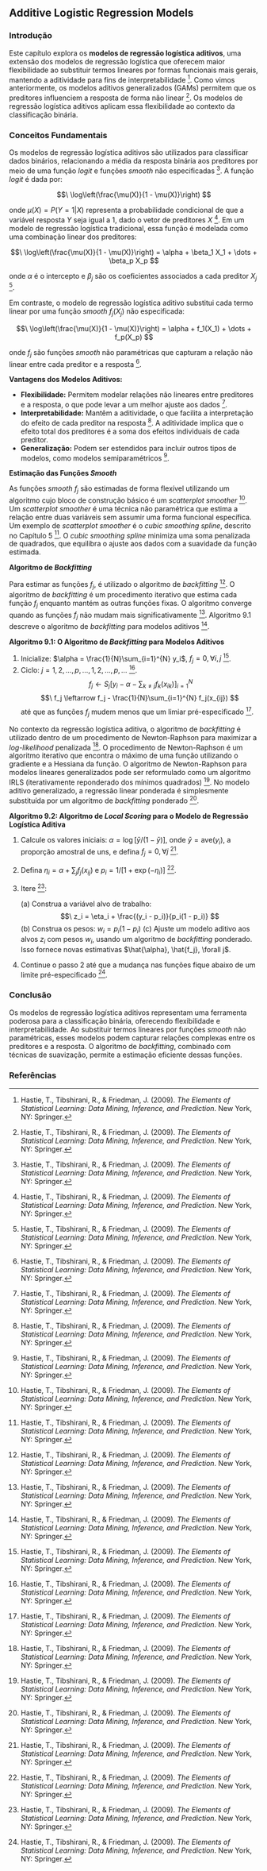## Additive Logistic Regression Models

### Introdução
Este capítulo explora os **modelos de regressão logística aditivos**, uma extensão dos modelos de regressão logística que oferecem maior flexibilidade ao substituir termos lineares por formas funcionais mais gerais, mantendo a aditividade para fins de interpretabilidade [^2]. Como vimos anteriormente, os modelos aditivos generalizados (GAMs) permitem que os preditores influenciem a resposta de forma não linear [^1]. Os modelos de regressão logística aditivos aplicam essa flexibilidade ao contexto da classificação binária.

### Conceitos Fundamentais

Os modelos de regressão logística aditivos são utilizados para classificar dados binários, relacionando a média da resposta binária aos preditores por meio de uma função *logit* e funções *smooth* não especificadas [^2]. A função *logit* é dada por:

$$\
\log\left(\frac{\mu(X)}{1 - \mu(X)}\right)
$$

onde $\mu(X) = P(Y = 1|X)$ representa a probabilidade condicional de que a variável resposta $Y$ seja igual a 1, dado o vetor de preditores $X$ [^2]. Em um modelo de regressão logística tradicional, essa função é modelada como uma combinação linear dos preditores:

$$\
\log\left(\frac{\mu(X)}{1 - \mu(X)}\right) = \alpha + \beta_1 X_1 + \dots + \beta_p X_p
$$

onde $\alpha$ é o intercepto e $\beta_j$ são os coeficientes associados a cada preditor $X_j$ [^2].

Em contraste, o modelo de regressão logística aditivo substitui cada termo linear por uma função *smooth* $f_j(X_j)$ não especificada:

$$\
\log\left(\frac{\mu(X)}{1 - \mu(X)}\right) = \alpha + f_1(X_1) + \dots + f_p(X_p)
$$

onde $f_j$ são funções *smooth* não paramétricas que capturam a relação não linear entre cada preditor e a resposta [^2].

**Vantagens dos Modelos Aditivos:**

*   **Flexibilidade:** Permitem modelar relações não lineares entre preditores e a resposta, o que pode levar a um melhor ajuste aos dados [^2].
*   **Interpretabilidade:** Mantêm a aditividade, o que facilita a interpretação do efeito de cada preditor na resposta [^2]. A aditividade implica que o efeito total dos preditores é a soma dos efeitos individuais de cada preditor.
*   **Generalização:** Podem ser estendidos para incluir outros tipos de modelos, como modelos semiparamétricos [^2].

**Estimação das Funções *Smooth***

As funções *smooth* $f_j$ são estimadas de forma flexível utilizando um algoritmo cujo bloco de construção básico é um *scatterplot smoother* [^2]. Um *scatterplot smoother* é uma técnica não paramétrica que estima a relação entre duas variáveis sem assumir uma forma funcional específica. Um exemplo de *scatterplot smoother* é o *cubic smoothing spline*, descrito no Capítulo 5 [^2]. O *cubic smoothing spline* minimiza uma soma penalizada de quadrados, que equilibra o ajuste aos dados com a suavidade da função estimada.

**Algoritmo de *Backfitting***

Para estimar as funções $f_j$, é utilizado o algoritmo de *backfitting* [^2]. O algoritmo de *backfitting* é um procedimento iterativo que estima cada função $f_j$ enquanto mantém as outras funções fixas. O algoritmo converge quando as funções $f_j$ não mudam mais significativamente [^2]. Algoritmo 9.1 descreve o algoritmo de *backfitting* para modelos aditivos [^4].

**Algoritmo 9.1: O Algoritmo de *Backfitting* para Modelos Aditivos**

1.  Inicialize: $\alpha = \frac{1}{N}\sum_{i=1}^{N} y_i$, $f_j = 0, \forall i, j$ [^4].
2.  Ciclo: $j = 1, 2, \dots, p, \dots, 1, 2, \dots, p, \dots$ [^4].
    $$\
    f_j \leftarrow S_j\left[y_i - \alpha - \sum_{k \neq j} f_k(x_{ik})\right]_{i=1}^N
    $$
    $$\
    f_j \leftarrow f_j - \frac{1}{N}\sum_{i=1}^{N} f_j(x_{ij})
    $$
    até que as funções $f_j$ mudem menos que um limiar pré-especificado [^4].

No contexto da regressão logística aditiva, o algoritmo de *backfitting* é utilizado dentro de um procedimento de Newton-Raphson para maximizar a *log-likelihood* penalizada [^5]. O procedimento de Newton-Raphson é um algoritmo iterativo que encontra o máximo de uma função utilizando o gradiente e a Hessiana da função. O algoritmo de Newton-Raphson para modelos lineares generalizados pode ser reformulado como um algoritmo IRLS (iterativamente reponderado dos mínimos quadrados) [^5]. No modelo aditivo generalizado, a regressão linear ponderada é simplesmente substituída por um algoritmo de *backfitting* ponderado [^5].

**Algoritmo 9.2: Algoritmo de *Local Scoring* para o Modelo de Regressão Logística Aditiva**

1.  Calcule os valores iniciais: $\alpha = \log[\bar{y}/(1 - \bar{y})]$, onde $\bar{y} = \text{ave}(y_i)$, a proporção amostral de uns, e defina $f_j = 0, \forall j$ [^6].
2.  Defina $\eta_i = \alpha + \sum_j f_j(x_{ij})$ e $p_i = 1/[1 + \exp(-\eta_i)]$ [^6].
3.  Itere [^6]:

    (a) Construa a variável alvo de trabalho:
    $$\
    z_i = \eta_i + \frac{(y_i - p_i)}{p_i(1 - p_i)}
    $$
    (b) Construa os pesos: $w_i = p_i(1 - p_i)$
    (c) Ajuste um modelo aditivo aos alvos $z_i$ com pesos $w_i$, usando um algoritmo de *backfitting* ponderado. Isso fornece novas estimativas $\hat{\alpha}, \hat{f_j}, \forall j$.

4.  Continue o passo 2 até que a mudança nas funções fique abaixo de um limite pré-especificado [^6].

### Conclusão

Os modelos de regressão logística aditivos representam uma ferramenta poderosa para a classificação binária, oferecendo flexibilidade e interpretabilidade. Ao substituir termos lineares por funções *smooth* não paramétricas, esses modelos podem capturar relações complexas entre os preditores e a resposta. O algoritmo de *backfitting*, combinado com técnicas de suavização, permite a estimação eficiente dessas funções.

### Referências
[^2]: Hastie, T., Tibshirani, R., & Friedman, J. (2009). *The Elements of Statistical Learning: Data Mining, Inference, and Prediction*. New York, NY: Springer.
[^4]: Hastie, T., Tibshirani, R., & Friedman, J. (2009). *The Elements of Statistical Learning: Data Mining, Inference, and Prediction*. New York, NY: Springer.
[^5]: Hastie, T., Tibshirani, R., & Friedman, J. (2009). *The Elements of Statistical Learning: Data Mining, Inference, and Prediction*. New York, NY: Springer.
[^6]: Hastie, T., Tibshirani, R., & Friedman, J. (2009). *The Elements of Statistical Learning: Data Mining, Inference, and Prediction*. New York, NY: Springer.
[^1]: Hastie, T., Tibshirani, R., & Friedman, J. (2009). *The Elements of Statistical Learning: Data Mining, Inference, and Prediction*. New York, NY: Springer.

<!-- END -->